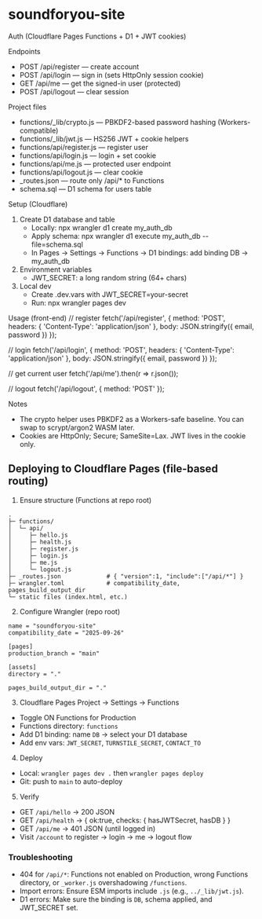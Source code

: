 # soundforyou-site

Auth (Cloudflare Pages Functions + D1 + JWT cookies)

Endpoints
- POST /api/register — create account
- POST /api/login — sign in (sets HttpOnly session cookie)
- GET /api/me — get the signed-in user (protected)
- POST /api/logout — clear session

Project files
- functions/_lib/crypto.js — PBKDF2-based password hashing (Workers-compatible)
- functions/_lib/jwt.js — HS256 JWT + cookie helpers
- functions/api/register.js — register user
- functions/api/login.js — login + set cookie
- functions/api/me.js — protected user endpoint
- functions/api/logout.js — clear cookie
- _routes.json — route only /api/* to Functions
- schema.sql — D1 schema for users table

Setup (Cloudflare)
1) Create D1 database and table
	- Locally: npx wrangler d1 create my_auth_db
	- Apply schema: npx wrangler d1 execute my_auth_db --file=schema.sql
	- In Pages → Settings → Functions → D1 bindings: add binding DB → my_auth_db
2) Environment variables
	- JWT_SECRET: a long random string (64+ chars)
3) Local dev
	- Create .dev.vars with JWT_SECRET=your-secret
	- Run: npx wrangler pages dev

Usage (front-end)
// register
fetch('/api/register', { method: 'POST', headers: { 'Content-Type': 'application/json' }, body: JSON.stringify({ email, password }) });

// login
fetch('/api/login', { method: 'POST', headers: { 'Content-Type': 'application/json' }, body: JSON.stringify({ email, password }) });

// get current user
fetch('/api/me').then(r => r.json());

// logout
fetch('/api/logout', { method: 'POST' });

Notes
- The crypto helper uses PBKDF2 as a Workers-safe baseline. You can swap to scrypt/argon2 WASM later.
- Cookies are HttpOnly; Secure; SameSite=Lax. JWT lives in the cookie only.

## Deploying to Cloudflare Pages (file-based routing)

1) Ensure structure (Functions at repo root)

```
.
├─ functions/
│  └─ api/
│     ├─ hello.js
│     ├─ health.js
│     ├─ register.js
│     ├─ login.js
│     ├─ me.js
│     └─ logout.js
├─ _routes.json             # { "version":1, "include":["/api/*"] }
├─ wrangler.toml            # compatibility_date, pages_build_output_dir
└─ static files (index.html, etc.)
```

2) Configure Wrangler (repo root)

```
name = "soundforyou-site"
compatibility_date = "2025-09-26"

[pages]
production_branch = "main"

[assets]
directory = "."

pages_build_output_dir = "."
```

3) Cloudflare Pages Project → Settings → Functions
- Toggle ON Functions for Production
- Functions directory: `functions`
- Add D1 binding: name `DB` → select your D1 database
- Add env vars: `JWT_SECRET`, `TURNSTILE_SECRET`, `CONTACT_TO`

4) Deploy
- Local: `wrangler pages dev .` then `wrangler pages deploy`
- Git: push to `main` to auto-deploy

5) Verify
- GET `/api/hello` → 200 JSON
- GET `/api/health` → { ok:true, checks: { hasJWTSecret, hasDB } }
- GET `/api/me` → 401 JSON (until logged in)
- Visit `/account` to register → login → me → logout flow

### Troubleshooting

- 404 for `/api/*`: Functions not enabled on Production, wrong Functions directory, or `_worker.js` overshadowing `/functions`.
- Import errors: Ensure ESM imports include `.js` (e.g., `../_lib/jwt.js`).
- D1 errors: Make sure the binding is `DB`, schema applied, and JWT_SECRET set.